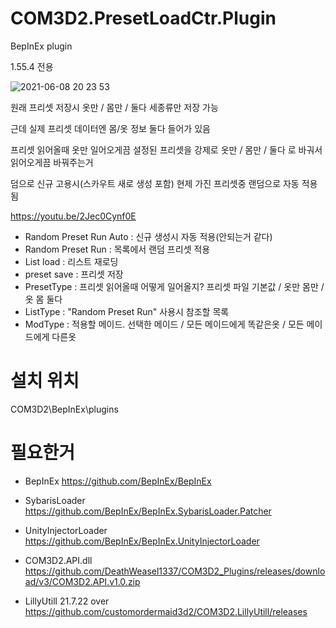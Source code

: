 # COM3D2.PresetLoadCtr.Plugin

BepInEx plugin  

1.55.4 전용  


![2021-06-08 20 23 53](https://user-images.githubusercontent.com/20321215/121176722-8318f580-c897-11eb-887a-5a6d9834b71e.png)


원래 프리셋 저장시 옷만 / 몸만 / 둘다 세종류만 저장 가능  

근데 실제 프리셋 데이터엔 몸/옷 정보 둘다 들어가 있음  

프리셋 읽어올때 옷만 일어오게끔 설정된 프리셋을 강제로 옷만 / 몸만 / 둘다 로 바궈서 읽어오게끔 바꿔주는거  


덤으로 신규 고용시(스카우트 새로 생성 포함) 현제 가진 프리셋중 랜덤으로 자동 적용됨  


https://youtu.be/2Jec0Cynf0E

- Random Preset Run Auto : 신규 생성시 자동 적용(안되는거 같다)
- Random Preset Run : 목록에서 랜덤 프리셋 적용
- List load : 리스트 재로딩
- preset save : 프리셋 저장
- PresetType : 프리셋 읽어올때 어떻게 일어올지? 프리셋 파일 기본값 / 옷만  몸만 / 옷 몸 둘다
- ListType : "Random Preset Run" 사용시 참조할 목록
- ModType : 적용할 메이드. 선택한 메이드 / 모든 메이드에게 똑같은옷 / 모든 메이드에게 다른옷


# 설치 위치

COM3D2\BepInEx\plugins


# 필요한거

- BepInEx https://github.com/BepInEx/BepInEx  
- SybarisLoader https://github.com/BepInEx/BepInEx.SybarisLoader.Patcher  
- UnityInjectorLoader https://github.com/BepInEx/BepInEx.UnityInjectorLoader  

- COM3D2.API.dll  https://github.com/DeathWeasel1337/COM3D2_Plugins/releases/download/v3/COM3D2.API.v1.0.zip
- LillyUtill 21.7.22 over https://github.com/customordermaid3d2/COM3D2.LillyUtill/releases  
